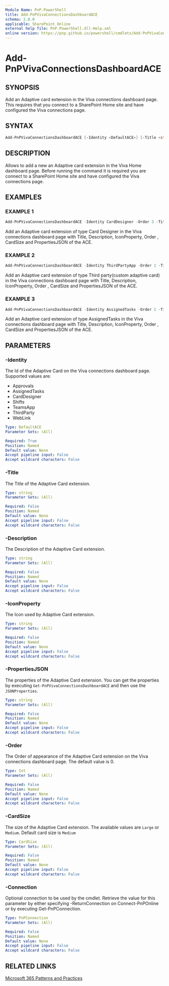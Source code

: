 ```yaml
---
Module Name: PnP.PowerShell
title: Add-PnPVivaConnectionsDashboardACE
schema: 2.0.0
applicable: SharePoint Online
external help file: PnP.PowerShell.dll-Help.xml
online version: https://pnp.github.io/powershell/cmdlets/Add-PnPVivaConnectionsDashboardACE.html
---
```

 
# Add-PnPVivaConnectionsDashboardACE

## SYNOPSIS
Add an Adaptive card extension in the Viva connections dashboard page. This requires that you connect to a SharePoint Home site and have configured the Viva connections page.

## SYNTAX

```powershell
Add-PnPVivaConnectionsDashboardACE [-Identity <DefaultACE>] [-Title <string>] [-PropertiesJSON <string>] [-Description <string>] [-IconProperty <string>] [-Order <Int>][-CardSize <CardSize>] [-Connection <PnPConnection>] [<CommonParameters>]
```

## DESCRIPTION

Allows to add a new an Adaptive card extension in the Viva Home dashboard page. Before running the command it is required you are connect to a SharePoint Home site and have configured the Viva connections page. 

## EXAMPLES

### EXAMPLE 1
```powershell
Add-PnPVivaConnectionsDashboardACE -Identity CardDesigner -Order 3 -Title "Hello there" -PropertiesJSON $myProperties -CardSize Large -Description "ACE description" -Iconproperty "https://cdn.hubblecontent.osi.office.net/m365content/publish/002f8bf9-b8ee-4689-ae97-e411b756099d/691108002.jpg"
```

Add an Adaptive card extension of type Card Designer in the Viva connections dashboard page with Title, Description, IconProperty, Order , CardSize and PropertiesJSON of the ACE.

### EXAMPLE 2
```powershell
Add-PnPVivaConnectionsDashboardACE -Identity ThirdPartyApp -Order 1 -Title "Hello there" -PropertiesJSON $myProperties -CardSize Medium -Description "ACE with description" -Iconproperty "https://cdn.hubblecontent.osi.office.net/m365content/publish/002f8bf9-b8ee-4689-ae97-e411b756099d/691108002.jpg"
```

Add an Adaptive card extension of type Third party(custom adaptive card) in the Viva connections dashboard page with Title, Description, IconProperty, Order , CardSize and PropertiesJSON of the ACE.

### EXAMPLE 3
```powershell
Add-PnPVivaConnectionsDashboardACE -Identity AssignedTasks -Order 2 -Title "Tasks" -PropertiesJSON $myProperties -CardSize Medium -Description "My Assigned tasks" -Iconproperty "https://cdn.hubblecontent.osi.office.net/m365content/publish/002f8bf9-b8ee-4689-ae97-e411b756099d/691108002.jpg"
```

Add an Adaptive card extension of type AssignedTasks in the Viva connections dashboard page with Title, Description, IconProperty, Order , CardSize and PropertiesJSON of the ACE.

## PARAMETERS

### -Identity
The Id of the Adaptive Card on the Viva connections dashboard page. Supported values are: 

- Approvals
- AssignedTasks
- CardDesigner
- Shifts
- TeamsApp
- ThirdParty
- WebLink

```yaml
Type: DefaultACE
Parameter Sets: (All)

Required: True
Position: Named
Default value: None
Accept pipeline input: False
Accept wildcard characters: False
```

### -Title
The Title of the Adaptive Card extension.

```yaml
Type: string
Parameter Sets: (All)

Required: False
Position: Named
Default value: None
Accept pipeline input: False
Accept wildcard characters: False
```

### -Description
The Description of the Adaptive Card extension.

```yaml
Type: string
Parameter Sets: (All)

Required: False
Position: Named
Default value: None
Accept pipeline input: False
Accept wildcard characters: False
```

### -IconProperty
The Icon used by Adaptive Card extension.

```yaml
Type: string
Parameter Sets: (All)

Required: False
Position: Named
Default value: None
Accept pipeline input: False
Accept wildcard characters: False
```

### -PropertiesJSON
The properties of the Adaptive Card extension. You can get the properties by executing `Get-PnPVivaConnectionsDashboardACE` and then use the `JSONProperties`.

```yaml
Type: string
Parameter Sets: (All)

Required: False
Position: Named
Default value: None
Accept pipeline input: False
Accept wildcard characters: False
```

### -Order
The Order of appearance of the Adaptive Card extension on the Viva connections dashboard page. The default value is 0.

```yaml
Type: Int
Parameter Sets: (All)

Required: False
Position: Named
Default value: None
Accept pipeline input: False
Accept wildcard characters: False
```

### -CardSize
The size of the Adaptive Card extension. The available values are `Large` or `Medium`. Default card size is `Medium`

```yaml
Type: CardSize
Parameter Sets: (All)

Required: False
Position: Named
Default value: None
Accept pipeline input: False
Accept wildcard characters: False
```

### -Connection
Optional connection to be used by the cmdlet. Retrieve the value for this parameter by either specifying -ReturnConnection on Connect-PnPOnline or by executing Get-PnPConnection.

```yaml
Type: PnPConnection
Parameter Sets: (All)

Required: False
Position: Named
Default value: None
Accept pipeline input: False
Accept wildcard characters: False
```

## RELATED LINKS

[Microsoft 365 Patterns and Practices](https://aka.ms/m365pnp)

